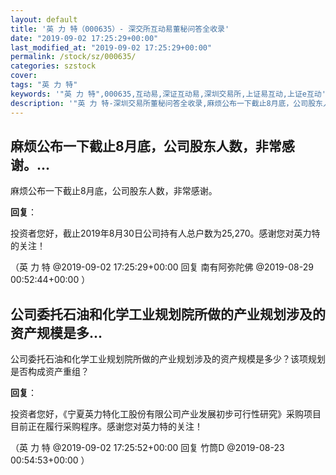 ```yaml
---
layout: default
title: '英 力 特（000635）- 深交所互动易董秘问答全收录'
date: "2019-09-02 17:25:29+00:00"
last_modified_at: "2019-09-02 17:25:29+00:00"
permalink: /stock/sz/000635/
categories: szstock
cover: 
tags: "英 力 特"
keywords: '"英 力 特",000635,互动易,深证互动易,深圳交易所,上证易互动,上证e互动'
description: '"英 力 特-深圳交易所董秘问答全收录,麻烦公布一下截止8月底，公司股东人数，非常感谢。"'
---
```


## 麻烦公布一下截止8月底，公司股东人数，非常感谢。...

麻烦公布一下截止8月底，公司股东人数，非常感谢。

**回复**：

投资者您好，截止2019年8月30日公司持有人总户数为25,270。感谢您对英力特的关注！ 

（英 力 特  @2019-09-02 17:25:29+00:00 回复 南有阿弥陀佛  @2019-08-29 00:52:44+00:00 ）

## 公司委托石油和化学工业规划院所做的产业规划涉及的资产规模是多...

公司委托石油和化学工业规划院所做的产业规划涉及的资产规模是多少？该项规划是否构成资产重组？

**回复**：

投资者您好，《宁夏英力特化工股份有限公司产业发展初步可行性研究》采购项目目前正在履行采购程序。感谢您对英力特的关注！ 

（英 力 特  @2019-09-02 17:25:52+00:00 回复 竹筒D  @2019-08-23 00:54:53+00:00 ）

